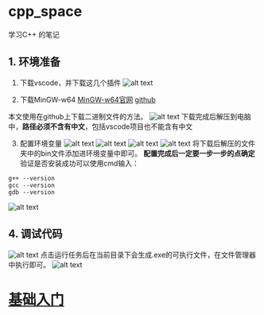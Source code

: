 # cpp_space
学习C++ 的笔记
## 1. 环境准备
1. 下载vscode，并下载这几个插件
![alt text](https://github.com/Jayden-ren/cpp_space/blob/main/img/vscode_plugin.png)

1. 下载MinGW-w64
[MinGW-w64官网](https://www.mingw-w64.org/downloads/)
[github](https://github.com/niXman/mingw-builds-binaries/releases)

本文使用在github上下载二进制文件的方法。
![alt text](./img/minGW_github.png)
下载完成后解压到电脑中，**路径必须不含有中文**，包括vscode项目也不能含有中文

3. 配置环境变量
![alt text](./img/env_1.png)
![alt text](./img/env_2.png)
![alt text](./img/env_3.png)
![alt text](./img/env_4.png)
将下载后解压的文件夹中的bin文件添加进环境变量中即可。
**配置完成后一定要一步一步的点确定**
验证是否安装成功可以使用cmd输入：
```shell
g++ --version
gcc --version
gdb --version
```
![alt text](./img/cmd_print.png)

## 4. 调试代码
![alt text](./img/run_code.gif)
点击运行任务后在当前目录下会生成.exe的可执行文件，在文件管理器中执行即可。
![alt text](./img/hello_world.png)



# [基础入门](./basic/ch1_basic.md)

